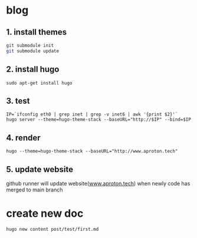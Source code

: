 # blog

## 1. install themes
```bash
git submodule init
git submodule update
```

## 2. install hugo
```
sudo apt-get install hugo
```

## 3. test
```
IP=`ifconfig eth0 | grep inet | grep -v inet6 | awk '{print $2}'`
hugo server --theme=hugo-theme-stack --baseURL="http://$IP" --bind=$IP
```

## 4. render
```
hugo --theme=hugo-theme-stack --baseURL="http://www.aproton.tech"
```

## 5. update website
github runner will update website(www.aproton.tech) when newly code has merged to main branch

# create new doc
```shell
hugo new content post/test/first.md
```